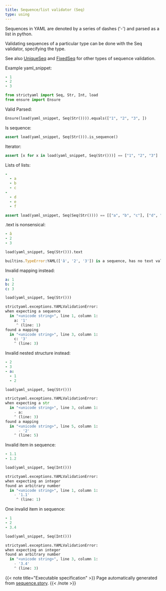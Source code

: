 ```yaml
---
title: Sequence/list validator (Seq)
type: using
---
```



Sequences in YAML are denoted by a series of dashes ('-')
and parsed as a list in python.

Validating sequences of a particular type can be done with
the Seq validator, specifying the type.

See also [UniqueSeq](../sequences-of-unique-items) and
[FixedSeq](../fixed-length-sequences) for other types of sequence
validation.


Example yaml_snippet:

```yaml
- 1
- 2
- 3

```


```python
from strictyaml import Seq, Str, Int, load
from ensure import Ensure

```



Valid Parsed:


```python
Ensure(load(yaml_snippet, Seq(Str()))).equals(["1", "2", "3", ])

```




Is sequence:


```python
assert load(yaml_snippet, Seq(Str())).is_sequence()

```




Iterator:


```python
assert [x for x in load(yaml_snippet, Seq(Str()))] == ["1", "2", "3"]

```




Lists of lists:

```yaml
-
  - a
  - b
  - c
-
  - d
  - e
  - f

```


```python
assert load(yaml_snippet, Seq(Seq(Str()))) == [["a", "b", "c"], ["d", "e", "f"]]

```




.text is nonsensical:

```yaml
- â
- 2
- 3

```


```python
load(yaml_snippet, Seq(Str())).text
```


```python
builtins.TypeError:YAML(['â', '2', '3']) is a sequence, has no text value.:
```




Invalid mapping instead:

```yaml
a: 1
b: 2
c: 3

```


```python
load(yaml_snippet, Seq(Str()))
```


```python
strictyaml.exceptions.YAMLValidationError:
when expecting a sequence
  in "<unicode string>", line 1, column 1:
    a: '1'
     ^ (line: 1)
found a mapping
  in "<unicode string>", line 3, column 1:
    c: '3'
    ^ (line: 3)
```




Invalid nested structure instead:

```yaml
- 2
- 3
- a:
  - 1
  - 2

```


```python
load(yaml_snippet, Seq(Str()))
```


```python
strictyaml.exceptions.YAMLValidationError:
when expecting a str
  in "<unicode string>", line 3, column 1:
    - a:
    ^ (line: 3)
found a mapping
  in "<unicode string>", line 5, column 1:
      - '2'
    ^ (line: 5)
```




Invalid item in sequence:

```yaml
- 1.1
- 1.2

```


```python
load(yaml_snippet, Seq(Int()))
```


```python
strictyaml.exceptions.YAMLValidationError:
when expecting an integer
found an arbitrary number
  in "<unicode string>", line 1, column 1:
    - '1.1'
     ^ (line: 1)
```




One invalid item in sequence:

```yaml
- 1
- 2
- 3.4

```


```python
load(yaml_snippet, Seq(Int()))
```


```python
strictyaml.exceptions.YAMLValidationError:
when expecting an integer
found an arbitrary number
  in "<unicode string>", line 3, column 1:
    - '3.4'
    ^ (line: 3)
```






{{< note title="Executable specification" >}}
Page automatically generated from <a href="https://github.com/crdoconnor/strictyaml/blob/master/hitch/story/sequence.story">sequence.story</a>.
{{< /note >}}